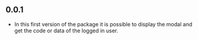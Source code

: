 ## 0.0.1

* In this first version of the package it is possible to display the modal and get the code or data of the logged in user.